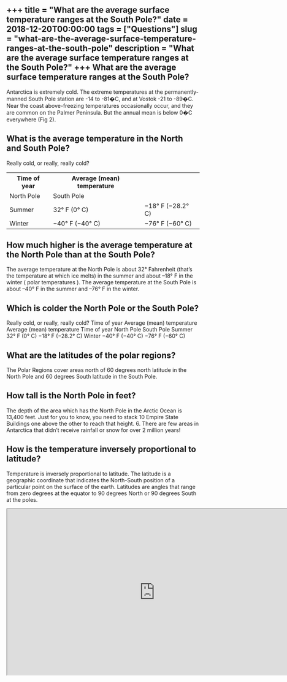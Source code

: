 +++
title = "What are the average surface temperature ranges at the South Pole?"
date = 2018-12-20T00:00:00
tags = ["Questions"]
slug = "what-are-the-average-surface-temperature-ranges-at-the-south-pole"
description = "What are the average surface temperature ranges at the South Pole?"
+++
What are the average surface temperature ranges at the South Pole?
------------------------------------------------------------------

Antarctica is extremely cold. The extreme temperatures at the permanently-manned South Pole station are -14 to -81�C, and at Vostok -21 to -89�C. Near the coast above-freezing temperatures occasionally occur, and they are common on the Palmer Peninsula. But the annual mean is below 0�C everywhere (Fig 2).

What is the average temperature in the North and South Pole?
------------------------------------------------------------

Really cold, or really, really cold?

<table><tr><th>Time of year</th><th>Average (mean) temperature</th></tr><tr><td>North Pole</td><td>South Pole</td></tr><tr><td>Summer</td><td>32° F (0° C)</td><td>−18° F (−28.2° C)</td></tr><tr><td>Winter</td><td>−40° F (−40° C)</td><td>−76° F (−60° C)</td></tr></table>

How much higher is the average temperature at the North Pole than at the South Pole?
------------------------------------------------------------------------------------

The average temperature at the North Pole is about 32° Fahrenheit (that’s the temperature at which ice melts) in the summer and about –18° F in the winter ( polar temperatures ). The average temperature at the South Pole is about –40° F in the summer and –76° F in the winter.

Which is colder the North Pole or the South Pole?
-------------------------------------------------

Really cold, or really, really cold? Time of year Average (mean) temperature Average (mean) temperature Time of year North Pole South Pole Summer 32° F (0° C) −18° F (−28.2° C) Winter −40° F (−40° C) −76° F (−60° C)

What are the latitudes of the polar regions?
--------------------------------------------

The Polar Regions cover areas north of 60 degrees north latitude in the North Pole and 60 degrees South latitude in the South Pole.

How tall is the North Pole in feet?
-----------------------------------

The depth of the area which has the North Pole in the Arctic Ocean is 13,400 feet. Just for you to know, you need to stack 10 Empire State Buildings one above the other to reach that height. 6. There are few areas in Antarctica that didn’t receive rainfall or snow for over 2 million years!

How is the temperature inversely proportional to latitude?
----------------------------------------------------------

Temperature is inversely proportional to latitude. The latitude is a geographic coordinate that indicates the North-South position of a particular point on the surface of the earth. Latitudes are angles that range from zero degrees at the equator to 90 degrees North or 90 degrees South at the poles.

<iframe allow="accelerometer; autoplay; clipboard-write; encrypted-media; gyroscope; picture-in-picture" allowfullscreen="" class="__youtube_prefs__  epyt-is-override  no-lazyload" data-no-lazy="1" data-origheight="433" data-origwidth="770" data-skipgform_ajax_framebjll="" height="433" id="_ytid_14653" loading="lazy" src="https://www.youtube.com/embed/Snuf5O9B_4c?enablejsapi=1&autoplay=0&cc_load_policy=0&cc_lang_pref=&iv_load_policy=1&loop=0&modestbranding=0&rel=1&fs=1&playsinline=0&autohide=2&theme=dark&color=red&controls=1&" title="YouTube player" width="770"></iframe>